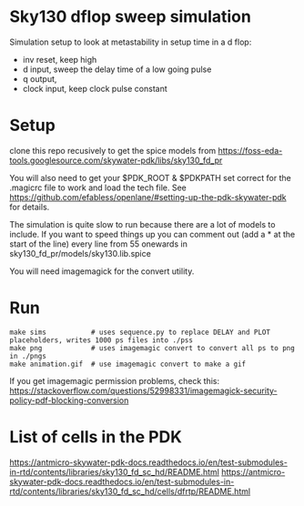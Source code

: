 # Sky130 dflop sweep simulation

Simulation setup to look at metastability in setup time in a d flop:

* inv reset, keep high
* d input, sweep the delay time of a low going pulse
* q output,
* clock input, keep clock pulse constant

# Setup

clone this repo recusively to get the spice models from https://foss-eda-tools.googlesource.com/skywater-pdk/libs/sky130_fd_pr

You will also need to get your $PDK_ROOT & $PDKPATH set correct for the .magicrc file to work and load the tech file. See https://github.com/efabless/openlane/#setting-up-the-pdk-skywater-pdk for details.

The simulation is quite slow to run because there are a lot of models to include. If you want to speed things up you can comment out (add a * at the start of the line) every line from 55 onewards in sky130_fd_pr/models/sky130.lib.spice

You will need imagemagick for the convert utility.

# Run

    make sims           # uses sequence.py to replace DELAY and PLOT placeholders, writes 1000 ps files into ./pss
    make png            # uses imagemagic convert to convert all ps to png in ./pngs
    make animation.gif  # use imagemagic convert to make a gif

If you get imagemagic permission problems, check this: https://stackoverflow.com/questions/52998331/imagemagick-security-policy-pdf-blocking-conversion

# List of cells in the PDK

https://antmicro-skywater-pdk-docs.readthedocs.io/en/test-submodules-in-rtd/contents/libraries/sky130_fd_sc_hd/README.html
https://antmicro-skywater-pdk-docs.readthedocs.io/en/test-submodules-in-rtd/contents/libraries/sky130_fd_sc_hd/cells/dfrtp/README.html
